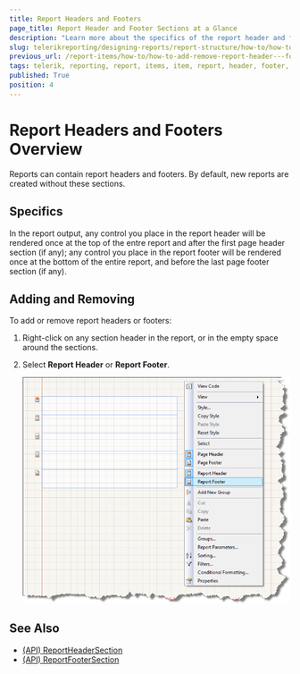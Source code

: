 ```yaml
---
title: Report Headers and Footers
page_title: Report Header and Footer Sections at a Glance
description: "Learn more about the specifics of the report header and footer sections and how you may add or remove them when working with Telerik Reporting."
slug: telerikreporting/designing-reports/report-structure/how-to/how-to-add-remove-report-header---footer-sections
previous_url: /report-items/how-to/how-to-add-remove-report-header---footer-sections, /designing-reports-creating-report-headers-and-footers
tags: telerik, reporting, report, items, item, report, header, footer, section
published: True
position: 4
---
```


# Report Headers and Footers Overview

Reports can contain report headers and footers. By default, new reports are created without these sections.

## Specifics

In the report output, any control you place in the report header will be rendered once at the top of the entre report and after the first page header section (if any); any control you place in the report footer will be rendered once at the bottom of the entire report, and before the last page footer section (if any).

## Adding and Removing 

To add or remove report headers or footers:

1. Right-click on any section header in the report, or in the empty space around the sections.

1. Select __Report Header__ or __Report Footer__.

	![The context menu of the Report item that opens on right-click and lets you add a Report Header or Footer](images/ReportDesign006.png)

## See Also

* [(API) ReportHeaderSection](/api/Telerik.Reporting.ReportHeaderSection)
* [(API) ReportFooterSection](/api/Telerik.Reporting.ReportFooterSection)
